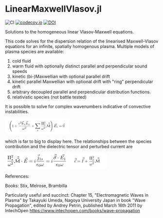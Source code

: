 # LinearMaxwellVlasov.jl

![CI](https://github.com/jwscook/LinearMaxwellVlasov.jl/workflows/CI/badge.svg)
[![codecov.io](http://codecov.io/github/jwscook/LinearMaxwellVlasov.jl/coverage.svg?branch=main)](http://codecov.io/github/jwscook/LinearMaxwellVlasov.jl?branch=main)
[![DOI](https://zenodo.org/badge/DOI/10.5281/zenodo.6529288.svg)](https://doi.org/10.5281/zenodo.6529288)


Solutions to the homogeneous linear Vlasov-Maxwell equations.

This code solves for the dispersion relation of the linearised Maxwell-Vlasov equations for an infinite, spatially homogenous plasma. Multiple models of plasma species are available: 
 1. cold fluid
 1. warm fluid with optionally distinct parallel and perpendicular sound speeds
 1. kinetic (bi-)Maxwellian with optional parallel drift
 1. kinetic parallel Maxwellian with optional drift with "ring" perpendicular drift
 1. arbitrary decoupled parallel and perpendicular distribution functions. 
 1. relativistic species (not battle tested)

It is possible to solve for complex wavenumbers indicative of convective instabilities.

<img src="/misc/equations/LinearisedMaxwellValasov.png" height="50" />

which is far to big to display here. The relationships between the species contribution and the dielectric tensor and perturbed current are

<img src="/misc/equations/Relationship1.png" height="50" />
<img src="/misc/equations/Relationship2.png" height="50" />

References:

Books: Stix, Melrose, Brambilla

Particularly useful and succinct:
Chapter 15, "Electromagnetic Waves in Plasma" by Takayuki Umeda, Nagoya University Japan in book "Wave Propagation", edited by Andrey Petrin, published March 16th 2011 by IntechOpen
https://www.intechopen.com/books/wave-propagation
